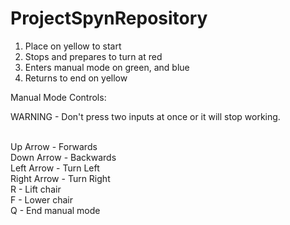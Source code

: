 # ProjectSpynRepository

1. Place on yellow to start
2. Stops and prepares to turn at red
3. Enters manual mode on green, and blue
4. Returns to end on yellow

Manual Mode Controls:

WARNING - Don't press two inputs at once or it will stop working.

<br/>Up Arrow - Forwards
<br/>Down Arrow - Backwards
<br/>Left Arrow - Turn Left
<br/>Right Arrow - Turn Right
<br/>R - Lift chair
<br/>F - Lower chair
<br/>Q - End manual mode
